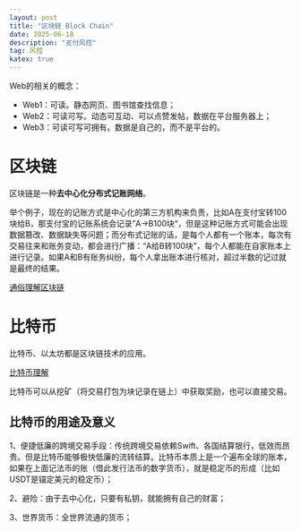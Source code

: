 ```yaml
---
layout: post
title: "区块链 Block Chain"
date: 2025-06-18
description: "支付风控"
tag: 风控
katex: true
---
```


Web的相关的概念：

- Web1：可读。静态网页、图书馆查找信息；
- Web2：可读可写。动态可互动、可以点赞发帖，数据在平台服务器上；
- Web3：可读可写可拥有。数据是自己的，而不是平台的。

# 区块链

区块链是一种**去中心化分布式记账网络**。

举个例子，现在的记账方式是中心化的第三方机构来负责，比如A在支付宝转100块给B，那支付宝的记账系统会记录”A->B100块“，但是这种记账方式可能会出现数据篡改、数据缺失等问题；而分布式记账的话，是每个人都有一个账本，每次有交易往来和账务变动，都会进行广播：“A给B转100块”，每个人都能在自家账本上进行记录。如果A和B有账务纠纷，每个人拿出账本进行核对，超过半数的记过就是最终的结果。

[通俗理解区块链](https://www.zhihu.com/question/434202066/answer/1660036979)

# 比特币

比特币、以太坊都是区块链技术的应用。

[比特币理解](https://zhuanlan.zhihu.com/p/133202649)

比特币可以从挖矿（将交易打包为块记录在链上）中获取奖励，也可以直接交易。

## 比特币的用途及意义

1、便捷低廉的跨境交易手段：传统跨境交易依赖Swift、各国结算银行，低效而昂贵。但是比特币能够极快低廉的流转结算。比特币本质上是一个遍布全球的账本，如果在上面记法币的账（借此发行法币的数字货币），就是稳定币的形成（比如USDT是锚定美元的稳定币）；

2、避险：由于去中心化，只要有私钥，就能拥有自己的财富；

3、世界货币：全世界流通的货币；








